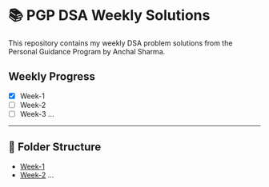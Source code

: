 # 📚 PGP DSA Weekly Solutions

This repository contains my weekly DSA problem solutions from the Personal Guidance Program by Anchal Sharma.

## Weekly Progress
- [x] Week-1
- [ ] Week-2
- [ ] Week-3
...

---

## 📂 Folder Structure
- [Week-1](./Week-1/)
- [Week-2](./Week-2/)
...